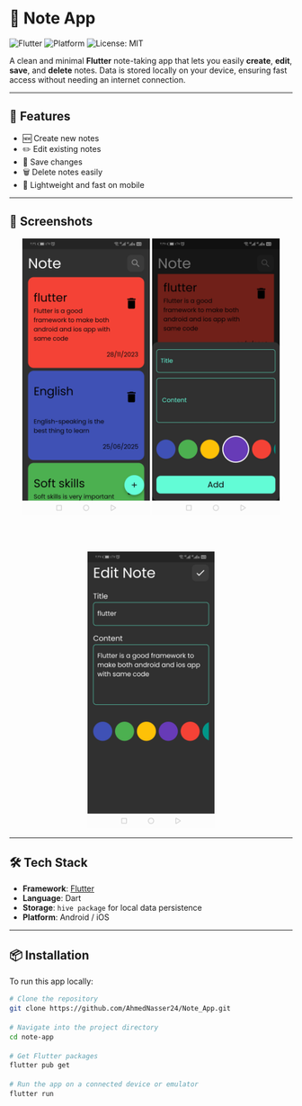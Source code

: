 # 📝 Note App

![Flutter](https://img.shields.io/badge/Made%20with-Flutter-blue.svg)
![Platform](https://img.shields.io/badge/Platform-Mobile-lightgrey)
![License: MIT](https://img.shields.io/badge/License-MIT-green.svg)

A clean and minimal **Flutter** note-taking app that lets you easily **create**, **edit**, **save**, and **delete** notes. Data is stored locally on your device, ensuring fast access without needing an internet connection.

---

## 🚀 Features

- 🆕 Create new notes
- ✏️ Edit existing notes
- 💾 Save changes 
- 🗑️ Delete notes easily
- 📱 Lightweight and fast on mobile

---

## 📸 Screenshots

<div align="center">

<img src="assets\note_home.jpg" width="45%" alt="Home Screen"/>
<img src="assets\note_add.jpg" width="45%" alt="Edit Screen"/>

<br><br>

<img src="assets\note_edit.jpg" width="45%" alt="Create Note Screen"/>

</div>

---

## 🛠️ Tech Stack

- **Framework**: [Flutter](https://flutter.dev/)
- **Language**: Dart
- **Storage**: `hive package` for local data persistence
- **Platform**: Android / iOS

---

## 📦 Installation

To run this app locally:

```bash
# Clone the repository
git clone https://github.com/AhmedNasser24/Note_App.git

# Navigate into the project directory
cd note-app

# Get Flutter packages
flutter pub get

# Run the app on a connected device or emulator
flutter run